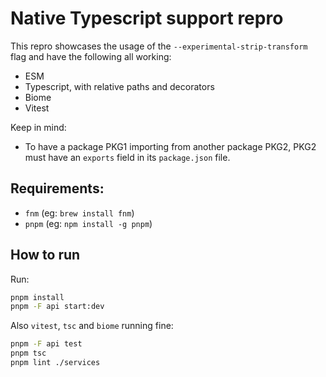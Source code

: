 # Native Typescript support repro

This repro showcases the usage of the `--experimental-strip-transform` flag and have the following all working:
- ESM
- Typescript, with relative paths and decorators
- Biome
- Vitest

Keep in mind:
- To have a package PKG1 importing from another package PKG2, PKG2 must have an `exports` field in its `package.json` file.

## Requirements:
- `fnm` (eg: `brew install fnm`)
- `pnpm` (eg: `npm install -g pnpm`)

## How to run

Run:
```sh
pnpm install
pnpm -F api start:dev
```

Also `vitest`, `tsc` and `biome` running fine:
```sh
pnpm -F api test
pnpm tsc
pnpm lint ./services
```
